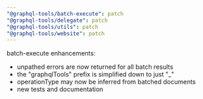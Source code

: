 ```yaml
---
"@graphql-tools/batch-execute": patch
"@graphql-tools/delegate": patch
"@graphql-tools/utils": patch
"@graphql-tools/website": patch
---
```


batch-execute enhancements:
- unpathed errors are now returned for all batch results
- the "graphqlTools" prefix is simplified down to just "_"
- operationType may now be inferred from batched documents
- new tests and documentation
